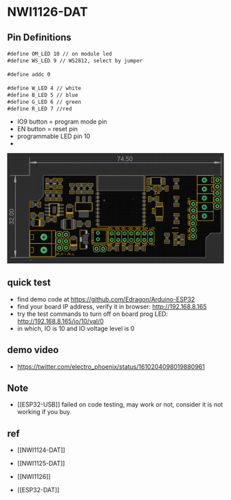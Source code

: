
# NWI1126-DAT


## Pin Definitions

    #define OM_LED 10 // on module led
    #define WS_LED 9 // WS2812, select by jumper 

    #define addc 0

    #define W_LED 4 // white
    #define B_LED 5 // blue
    #define G_LED 6 // green
    #define R_LED 7 //red


- IO9 button = program mode pin
- EN button = reset pin 
- programmable LED pin 10 
- 
![](07-06-17-07-02-2023.png)


## quick test 

- find demo code at https://github.com/Edragon/Arduino-ESP32 
- find your board IP address, verify it in browser: http://192.168.8.165
- try the test commands to turn off on board prog LED: http://192.168.8.165/io/10/val/0
- in which, IO is 10 and IO voltage level is 0


## demo video 
- https://twitter.com/electro_phoenix/status/1610204098019880961

## Note

- [[ESP32-USB]] failed on code testing, may work or not, consider it is not working if you buy.


## ref 

- [[NWI1124-DAT]]
- [[NWI1125-DAT]]
- [[NWI1126]]

- [[ESP32-DAT]]